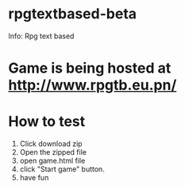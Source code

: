 rpgtextbased-beta
=================
Info: Rpg text based

Game is being hosted at http://www.rpgtb.eu.pn/
===========
How to test
=======================
1. Click download zip
2. Open the zipped file
3. open game.html file
4. click "Start game" button.
5. have fun
